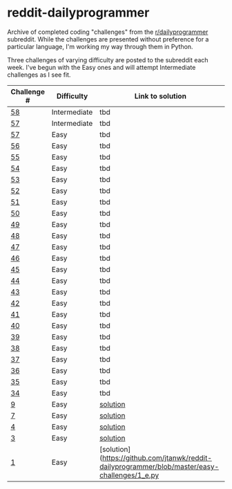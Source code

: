 # reddit-dailyprogrammer
Archive of completed coding "challenges" from the [r/dailyprogrammer](https://www.reddit.com/r/dailyprogrammer/) subreddit. While the challenges are presented without preference for a particular language, I'm working my way through them in Python.

Three challenges of varying difficulty are posted to the subreddit each week. I've begun with the Easy ones and will attempt Intermediate challenges as I see fit.

Challenge # | Difficulty | Link to solution 
--- | --- | --- 
[58](https://www.reddit.com/r/dailyprogrammer/comments/u8jn9/5282012_challenge_58_intermediate/) | Intermediate | tbd 
[57](https://www.reddit.com/r/dailyprogrammer/comments/u4mki/5252012_challenge_57_intermediate/) | Intermediate | tbd 
[57](https://www.reddit.com/r/dailyprogrammer/comments/u4mk4/5252012_challenge_57_easy/) | Easy | tbd 
[56](https://www.reddit.com/r/dailyprogrammer/comments/u0tdt/5232012_challenge_56_easy/) | Easy | tbd 
[55](https://www.reddit.com/r/dailyprogrammer/comments/txla7/5212012_challenge_55_easy/) | Easy | tbd 
[54](https://www.reddit.com/r/dailyprogrammer/comments/tux8f/5192012_challenge_54_easy/) | Easy | tbd 
[53](https://www.reddit.com/r/dailyprogrammer/comments/tpxq9/5162012_challenge_53_easy/) | Easy | tbd 
[52](https://www.reddit.com/r/dailyprogrammer/comments/tmnfq/5142012_challenge_52_easy/) | Easy | tbd 
[51](https://www.reddit.com/r/dailyprogrammer/comments/ti5jc/5112012_challenge_51_easy/) | Easy | tbd 
[50](https://www.reddit.com/r/dailyprogrammer/comments/teua8/592012_challenge_50_easy/) | Easy | tbd 
[49](https://www.reddit.com/r/dailyprogrammer/comments/tb2h0/572012_challenge_49_easy/) | Easy | tbd 
[48](https://www.reddit.com/r/dailyprogrammer/comments/t78m8/542012_challenge_48_easy/) | Easy | tbd 
[47](https://www.reddit.com/r/dailyprogrammer/comments/t33vi/522012_challenge_47_easy/) | Easy | tbd 
[46](https://www.reddit.com/r/dailyprogrammer/comments/szz5y/4302012_challenge_46_easy/) | Easy | tbd 
[45](https://www.reddit.com/r/dailyprogrammer/comments/sv6lw/4272012_challenge_45_easy/) | Easy | tbd 
[44](https://www.reddit.com/r/dailyprogrammer/comments/srowj/4252012_challenge_44_easy/) | Easy | tbd 
[43](https://www.reddit.com/r/dailyprogrammer/comments/sq3p9/4242012_challenge_43_easy/) | Easy | tbd 
[42](https://www.reddit.com/r/dailyprogrammer/comments/sobna/4232012_challenge_42_easy/) | Easy | tbd 
[41](https://www.reddit.com/r/dailyprogrammer/comments/shp28/4192012_challenge_41_easy/) | Easy | tbd  
[40](https://www.reddit.com/r/dailyprogrammer/comments/schtf/4162012_challenge_40_easy/) | Easy | tbd 
[39](https://www.reddit.com/r/dailyprogrammer/comments/s6bas/4122012_challenge_39_easy/) | Easy | tbd 
[38](https://www.reddit.com/r/dailyprogrammer/comments/s2no2/4102012_challenge_38_easy/) | Easy | tbd 
[37](https://www.reddit.com/r/dailyprogrammer/comments/rzdwq/482012_challenge_37_easy/) | Easy | tbd 
[36](https://www.reddit.com/r/dailyprogrammer/comments/ruiob/452012_challenge_36_easy/) | Easy | tbd  
[35](https://www.reddit.com/r/dailyprogrammer/comments/rr4y2/432012_challenge_35_easy/) | Easy | tbd 
[34](https://www.reddit.com/r/dailyprogrammer/comments/rmmn8/3312012_challenge_34_easy/) | Easy | tbd
[9](https://www.reddit.com/r/dailyprogrammer/comments/pu1rf/2172012_challenge_9_easy/) | Easy | [solution](https://github.com/jtanwk/reddit-dailyprogrammer/blob/master/easy-challenges/9_e.py)
[7](https://www.reddit.com/r/dailyprogrammer/comments/pr2xr/2152012_challenge_7_easy/) | Easy | [solution](https://github.com/jtanwk/reddit-dailyprogrammer/blob/master/easy-challenges/7_e.py)
[4](https://www.reddit.com/r/dailyprogrammer/comments/pm6oj/2122012_challenge_4_easy/) | Easy | [solution](https://github.com/jtanwk/reddit-dailyprogrammer/blob/master/easy-challenges/4_e.py)
[3](https://www.reddit.com/r/dailyprogrammer/comments/pkw2m/2112012_challenge_3_easy/) | Easy | [solution](https://github.com/jtanwk/reddit-dailyprogrammer/blob/master/easy-challenges/3_e.py)
[1](https://www.reddit.com/r/dailyprogrammer/comments/pih8x/easy_challenge_1/) | Easy | [solution](https://github.com/jtanwk/reddit-dailyprogrammer/blob/master/easy-challenges/1_e.py









